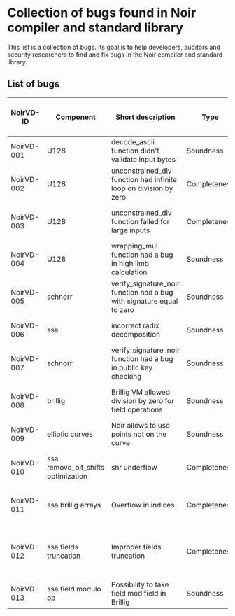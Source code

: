 # Collection of bugs found in Noir compiler and standard library

This list is a collection of bugs. Its goal is to help developers, auditors and security researchers to find and fix bugs in the Noir compiler and standard library.

## List of bugs

| NoirVD-ID | Component | Short description | Type | Potential Impact | Mechanism of finding | Found with a tool? | Found internally (yes or no) | Found by | Link to issue | Link to fix | Link to description |
|-----------|-----------|-------------------|------|------------------|----------------------|-------------------|------------------------------|-----------|--------------|------------|---------------------|
| NoirVD-001 | U128 | decode_ascii function didn't validate input bytes | Soundness | Overflow of 64-bit limbs | Manual code review | No | Yes | @Rumata888 | |https://github.com/noir-lang/noir/pull/5024 | [Description](decriptions/noir_stdlib.md) |
| NoirVD-002 | U128 | unconstrained_div function had infinite loop on division by zero | Completeness | Denial of service | Manual code review | No | Yes | @Rumata888 | |https://github.com/noir-lang/noir/pull/5024    | [Description](decriptions/noir_stdlib.md) |
| NoirVD-003 | U128 | unconstrained_div function failed for large inputs | Completeness | Assertion failure for legitimate inputs | Manual code review | No | Yes | @Rumata888 | |https://github.com/noir-lang/noir/pull/5024    | [Description](decriptions/noir_stdlib.md) |
| NoirVD-004 | U128 | wrapping_mul function had a bug in high limb calculation | Soundness | Incorrect multiplication results | Manual code review | No | Yes | @Rumata888 | |https://github.com/noir-lang/noir/pull/5024    | [Description](decriptions/noir_stdlib.md) |
| NoirVD-005 | schnorr | verify_signature_noir function had a bug with signature equal to zero | Soundness | Bypass signature check | Manual code review | No | Yes | @defkit | https://github.com/noir-lang/noir/issues/6218 | https://github.com/noir-lang/noir/pull/6226  |  |
| NoirVD-006 | ssa | incorrect radix decomposition | Soundness | Presented in issue | Manual code review | No | Yes | @defkit | https://github.com/noir-lang/noir/issues/6244 | https://github.com/noir-lang/noir/pull/6278  |  |
| NoirVD-007 | schnorr | verify_signature_noir function had a bug in public key checking | Soundness | Bypass signature check | Manual code review | No | Yes | @defkit | https://github.com/noir-lang/noir/issues/6266 | https://github.com/noir-lang/noir/pull/6270  |  |
| NoirVD-008 | brillig | Brillig VM allowed division by zero for field operations | Soundness | Could break someone's ECDSA implementation | ssa_fuzzer | Yes | Yes | @defkit | https://github.com/noir-lang/noir/issues/6266 | https://github.com/noir-lang/noir/pull/6270  |  |
| NoirVD-009 | elliptic curves | Noir allows to use points not on the curve | Soundness | Invalid curve attack | Manual code review | No | Yes | @defkit | https://github.com/noir-lang/noir/issues/6217 | This issue will not be fixed  |  |
| NoirVD-010 | ssa remove_bit_shifts optimization | shr underflow | Completeness | Assertion failure for legitimate inputs | ssa_fuzzer | Yes | Yes | @defkit | https://github.com/noir-lang/noir/issues/7412 | https://github.com/noir-lang/noir/pull/7509  |  |
| NoirVD-011 | ssa brillig arrays | Overflow in indices | Completeness | Assertion failure for legitimate inputs | ssa_fuzzer | Yes | Yes | @defkit | https://github.com/noir-lang/noir/issues/7759 | https://github.com/noir-lang/noir/pull/7827  |  |
| NoirVD-012 | ssa fields truncation | Improper fields truncation | Completeness | Assertion failure for legitimate inputs, example in the issue | ssa_fuzzer | Yes | Yes | @defkit | https://github.com/noir-lang/noir/issues/7962| https://github.com/noir-lang/noir/pull/8010  |  |
| NoirVD-013 | ssa field modulo op | Possibility to take field mod field in Brillig | Soundness |  | ssa_fuzzer | Yes | Yes | @defkit | https://github.com/noir-lang/noir/issues/8083 | https://github.com/noir-lang/noir/pull/8105  |  |